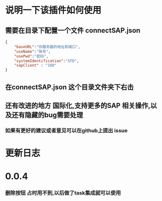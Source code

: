 # 说明一下该插件如何使用
## 需要在目录下配置一个文件 connectSAP.json
```json
{
    "baseURL":"你服务器的地址和端口",
    "useName":"账号",
    "usePwd":"密码",
    "systemIdentification":"SFD",
    "sapClient" : "100"
}
```
## 在connectSAP.json 这个目录文件夹下右击






## 还有改进的地方 国际化,支持更多的SAP 相关操作,以及还有隐藏的bug需要处理
### 如果有更好的建议或者意见可以在github上提出 issue

# 更新日志
# 0.0.4
### 删除按钮 占时用不到,以后做了task集成就可以使用
